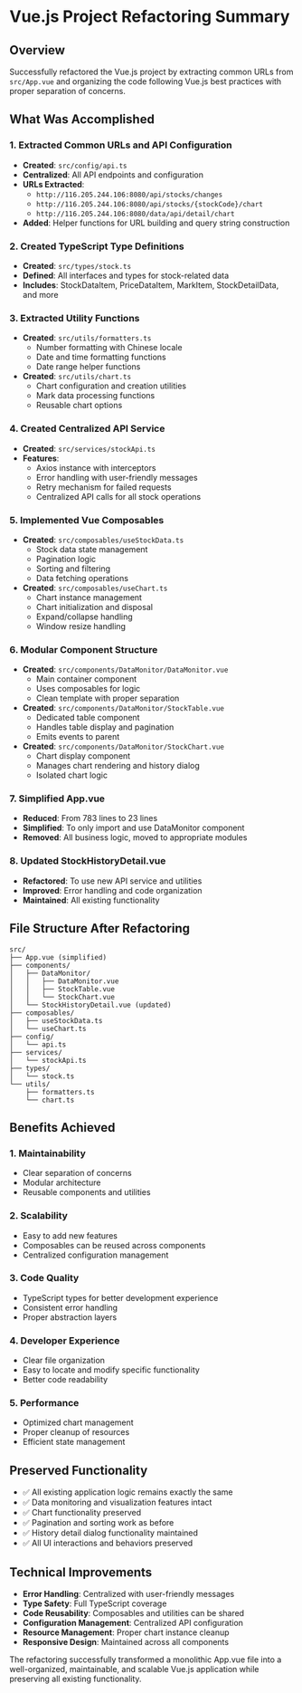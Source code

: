 # Vue.js Project Refactoring Summary

## Overview
Successfully refactored the Vue.js project by extracting common URLs from `src/App.vue` and organizing the code following Vue.js best practices with proper separation of concerns.

## What Was Accomplished

### 1. **Extracted Common URLs and API Configuration**
- **Created**: `src/config/api.ts`
- **Centralized**: All API endpoints and configuration
- **URLs Extracted**:
  - `http://116.205.244.106:8080/api/stocks/changes`
  - `http://116.205.244.106:8080/api/stocks/{stockCode}/chart`
  - `http://116.205.244.106:8080/data/api/detail/chart`
- **Added**: Helper functions for URL building and query string construction

### 2. **Created TypeScript Type Definitions**
- **Created**: `src/types/stock.ts`
- **Defined**: All interfaces and types for stock-related data
- **Includes**: StockDataItem, PriceDataItem, MarkItem, StockDetailData, and more

### 3. **Extracted Utility Functions**
- **Created**: `src/utils/formatters.ts`
  - Number formatting with Chinese locale
  - Date and time formatting functions
  - Date range helper functions
- **Created**: `src/utils/chart.ts`
  - Chart configuration and creation utilities
  - Mark data processing functions
  - Reusable chart options

### 4. **Created Centralized API Service**
- **Created**: `src/services/stockApi.ts`
- **Features**:
  - Axios instance with interceptors
  - Error handling with user-friendly messages
  - Retry mechanism for failed requests
  - Centralized API calls for all stock operations

### 5. **Implemented Vue Composables**
- **Created**: `src/composables/useStockData.ts`
  - Stock data state management
  - Pagination logic
  - Sorting and filtering
  - Data fetching operations
- **Created**: `src/composables/useChart.ts`
  - Chart instance management
  - Chart initialization and disposal
  - Expand/collapse handling
  - Window resize handling

### 6. **Modular Component Structure**
- **Created**: `src/components/DataMonitor/DataMonitor.vue`
  - Main container component
  - Uses composables for logic
  - Clean template with proper separation
- **Created**: `src/components/DataMonitor/StockTable.vue`
  - Dedicated table component
  - Handles table display and pagination
  - Emits events to parent
- **Created**: `src/components/DataMonitor/StockChart.vue`
  - Chart display component
  - Manages chart rendering and history dialog
  - Isolated chart logic

### 7. **Simplified App.vue**
- **Reduced**: From 783 lines to 23 lines
- **Simplified**: To only import and use DataMonitor component
- **Removed**: All business logic, moved to appropriate modules

### 8. **Updated StockHistoryDetail.vue**
- **Refactored**: To use new API service and utilities
- **Improved**: Error handling and code organization
- **Maintained**: All existing functionality

## File Structure After Refactoring

```
src/
├── App.vue (simplified)
├── components/
│   ├── DataMonitor/
│   │   ├── DataMonitor.vue
│   │   ├── StockTable.vue
│   │   └── StockChart.vue
│   └── StockHistoryDetail.vue (updated)
├── composables/
│   ├── useStockData.ts
│   └── useChart.ts
├── config/
│   └── api.ts
├── services/
│   └── stockApi.ts
├── types/
│   └── stock.ts
└── utils/
    ├── formatters.ts
    └── chart.ts
```

## Benefits Achieved

### 1. **Maintainability**
- Clear separation of concerns
- Modular architecture
- Reusable components and utilities

### 2. **Scalability**
- Easy to add new features
- Composables can be reused across components
- Centralized configuration management

### 3. **Code Quality**
- TypeScript types for better development experience
- Consistent error handling
- Proper abstraction layers

### 4. **Developer Experience**
- Clear file organization
- Easy to locate and modify specific functionality
- Better code readability

### 5. **Performance**
- Optimized chart management
- Proper cleanup of resources
- Efficient state management

## Preserved Functionality
- ✅ All existing application logic remains exactly the same
- ✅ Data monitoring and visualization features intact
- ✅ Chart functionality preserved
- ✅ Pagination and sorting work as before
- ✅ History detail dialog functionality maintained
- ✅ All UI interactions and behaviors preserved

## Technical Improvements
- **Error Handling**: Centralized with user-friendly messages
- **Type Safety**: Full TypeScript coverage
- **Code Reusability**: Composables and utilities can be shared
- **Configuration Management**: Centralized API configuration
- **Resource Management**: Proper chart instance cleanup
- **Responsive Design**: Maintained across all components

The refactoring successfully transformed a monolithic App.vue file into a well-organized, maintainable, and scalable Vue.js application while preserving all existing functionality.
